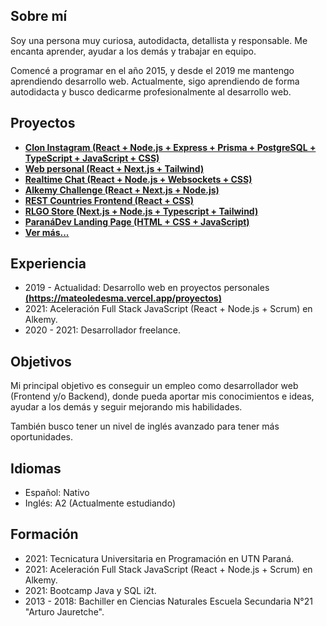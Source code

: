 ## Sobre mí

Soy una persona muy curiosa, autodidacta, detallista y responsable. Me encanta aprender, ayudar a los demás y trabajar en equipo.

Comencé a programar en el año 2015, y desde el 2019 me mantengo aprendiendo desarrollo web.
Actualmente, sigo aprendiendo de forma autodidacta y busco dedicarme profesionalmente al desarrollo web.

## Proyectos

- **[Clon Instagram (React + Node.js + Express + Prisma + PostgreSQL + TypeScript + JavaScript + CSS)](https://instagramclon.netlify.app/)**
- **[Web personal (React + Next.js + Tailwind)](https://mateoledesma.vercel.app/)**
- **[Realtime Chat (React + Node.js + Websockets + CSS)](https://mateo-14.github.io/react-node-chat-frontend/)**
- **[Alkemy Challenge (React + Next.js + Node.js)](https://sad-hoover-6129f3.netlify.app/login)**
- **[REST Countries Frontend (React + CSS)](https://mateo-14.github.io/react-rest-countries/)**
- **[RLGO Store (Next.js + Node.js + Typescript + Tailwind)](https://rlgo.store/)**
- **[ParanáDev Landing Page (HTML + CSS + JavaScript)](https://nifty-pare-e70c12.netlify.app/)**
- **[Ver más...](https://mateoledesma.vercel.app/projects)**

## Experiencia

- 2019 - Actualidad: Desarrollo web en proyectos personales **[(https://mateoledesma.vercel.app/proyectos)](https://mateoledesma.vercel.app/projects)**
- 2021: Aceleración Full Stack JavaScript (React + Node.js + Scrum) en Alkemy.
- 2020 - 2021: Desarrollador freelance.

## Objetivos

Mi principal objetivo es conseguir un empleo como desarrollador web (Frontend y/o Backend), donde pueda aportar mis conocimientos e ideas, ayudar a los demás y seguir mejorando mis habilidades.

También busco tener un nivel de inglés avanzado para tener más oportunidades. 

## Idiomas

- Español: Nativo
- Inglés: A2 (Actualmente estudiando)

## Formación

- 2021: Tecnicatura Universitaria en Programación en UTN Paraná.
- 2021: Aceleración Full Stack JavaScript (React + Node.js + Scrum) en Alkemy.
- 2021: Bootcamp Java y SQL i2t.
- 2013 - 2018: Bachiller en Ciencias Naturales Escuela Secundaria N°21 "Arturo Jauretche".
